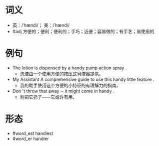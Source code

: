 # 词义
- 英：/ˈhændi/； 美：/ˈhændi/
- #adj 方便的；便利；便利的；手巧；近便；容易做的；有手艺；易使用的
# 例句
- The lotion is dispensed by a handy pump action spray .
	- 洗液由一个使用方便的按压式皂液器提供。
- My Assistant A comprehensive guide to use this handy little feature .
	- 我的助手使用这个方便的小特征的有理解力的指南。
- Don 't throw that away ─ it might come in handy .
	- 别把它扔了——它或许有用。
# 形态
- #word_est handiest
- #word_er handier
